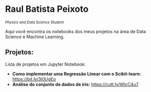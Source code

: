 # Raul Batista Peixoto

<sub>*Physics and Data Science Student*</sub>

Aqui você encontra os notebooks dos meus projetos na área de Data Science e Machine Learning.

## Projetos:

Lista de projetos em Jupyter Notebook:

* **Como implementar uma Regressão Linear com o Scikit-learn:** https://bit.ly/3j0UgEo
* **Análise do conjunto de dados de íris:** https://cutt.ly/WlcC4u7
